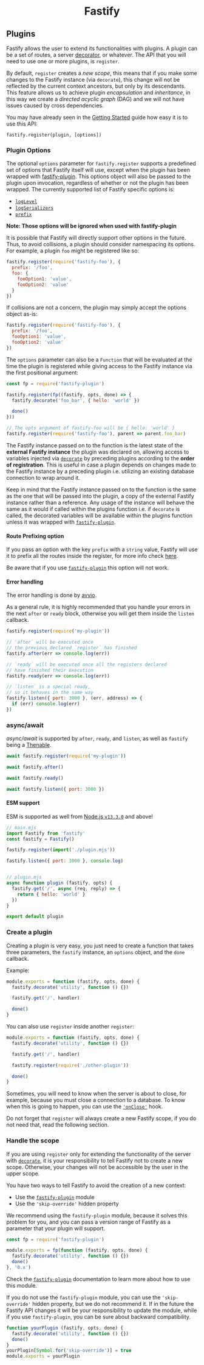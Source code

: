 <h1 align="center">Fastify</h1>

## Plugins
Fastify allows the user to extend its functionalities with plugins. A plugin can
be a set of routes, a server [decorator](./Decorators.md), or whatever. The API
that you will need to use one or more plugins, is `register`.

By default, `register` creates a *new scope*, this means that if you make some
changes to the Fastify instance (via `decorate`), this change will not be
reflected by the current context ancestors, but only by its descendants. This
feature allows us to achieve plugin *encapsulation* and *inheritance*, in this
way we create a *directed acyclic graph* (DAG) and we will not have issues caused
by cross dependencies.

You may have already seen in the [Getting Started]((../Guides/Getting-Started.md#your-first-plugin)) guide how easy it is to use this API:
```
fastify.register(plugin, [options])
```

### Plugin Options
<a id="plugin-options"></a>

The optional `options` parameter for `fastify.register` supports a predefined
set of options that Fastify itself will use, except when the plugin has been
wrapped with [fastify-plugin](https://github.com/fastify/fastify-plugin). This
options object will also be passed to the plugin upon invocation, regardless of
whether or not the plugin has been wrapped. The currently supported list of
Fastify specific options is:

+ [`logLevel`](./Routes.md#custom-log-level)
+ [`logSerializers`](./Routes.md#custom-log-serializer)
+ [`prefix`](#route-prefixing-option)

**Note: Those options will be ignored when used with fastify-plugin**

It is possible that Fastify will directly support other options in the future.
Thus, to avoid collisions, a plugin should consider namespacing its options. For
example, a plugin `foo` might be registered like so:

```js
fastify.register(require('fastify-foo'), {
  prefix: '/foo',
  foo: {
    fooOption1: 'value',
    fooOption2: 'value'
  }
})
```

If collisions are not a concern, the plugin may simply accept the options object
as-is:

```js
fastify.register(require('fastify-foo'), {
  prefix: '/foo',
  fooOption1: 'value',
  fooOption2: 'value'
})
```

The `options` parameter can also be a `Function` that will be evaluated at the
time the plugin is registered while giving access to the Fastify instance via
the first positional argument:

```js
const fp = require('fastify-plugin')

fastify.register(fp((fastify, opts, done) => {
  fastify.decorate('foo_bar', { hello: 'world' })

  done()
}))

// The opts argument of fastify-foo will be { hello: 'world' }
fastify.register(require('fastify-foo'), parent => parent.foo_bar)
```

The Fastify instance passed on to the function is the latest state of the
**external Fastify instance** the plugin was declared on, allowing access to
variables injected via [`decorate`](./Decorators.md) by preceding plugins
according to the **order of registration**. This is useful in case a plugin
depends on changes made to the Fastify instance by a preceding plugin i.e.
utilizing an existing database connection to wrap around it.

Keep in mind that the Fastify instance passed on to the function is the same as
the one that will be passed into the plugin, a copy of the external Fastify
instance rather than a reference. Any usage of the instance will behave the same
as it would if called within the plugins function i.e. if `decorate` is called,
the decorated variables will be available within the plugins function unless it
was wrapped with [`fastify-plugin`](https://github.com/fastify/fastify-plugin).

#### Route Prefixing option
<a id="route-prefixing-option"></a>

If you pass an option with the key `prefix` with a `string` value, Fastify will
use it to prefix all the routes inside the register, for more info check
[here](./Routes.md#route-prefixing).

Be aware that if you use
[`fastify-plugin`](https://github.com/fastify/fastify-plugin) this option will
not work.

#### Error handling
<a id="error-handling"></a>

The error handling is done by
[avvio](https://github.com/mcollina/avvio#error-handling).

As a general rule, it is highly recommended that you handle your errors in the
next `after` or `ready` block, otherwise you will get them inside the `listen`
callback.

```js
fastify.register(require('my-plugin'))

// `after` will be executed once
// the previous declared `register` has finished
fastify.after(err => console.log(err))

// `ready` will be executed once all the registers declared
// have finished their execution
fastify.ready(err => console.log(err))

// `listen` is a special ready,
// so it behaves in the same way
fastify.listen({ port: 3000 }, (err, address) => {
  if (err) console.log(err)
})
```

### async/await
<a id="async-await"></a>

*async/await* is supported by `after`, `ready`, and `listen`, as well as
`fastify` being a [Thenable](https://promisesaplus.com/).

```js
await fastify.register(require('my-plugin'))

await fastify.after()

await fastify.ready()

await fastify.listen({ port: 3000 })
```

#### ESM support
<a id="esm-support"></a>

ESM is supported as well from [Node.js
`v13.3.0`](https://nodejs.org/api/esm.html) and above!

```js
// main.mjs
import Fastify from 'fastify'
const fastify = Fastify()

fastify.register(import('./plugin.mjs'))

fastify.listen({ port: 3000 }, console.log)


// plugin.mjs
async function plugin (fastify, opts) {
  fastify.get('/', async (req, reply) => {
    return { hello: 'world' }
  })
}

export default plugin
```

### Create a plugin
<a id="create-plugin"></a>

Creating a plugin is very easy, you just need to create a function that takes
three parameters, the `fastify` instance, an `options` object, and the `done`
callback.

Example:
```js
module.exports = function (fastify, opts, done) {
  fastify.decorate('utility', function () {})

  fastify.get('/', handler)

  done()
}
```
You can also use `register` inside another `register`:
```js
module.exports = function (fastify, opts, done) {
  fastify.decorate('utility', function () {})

  fastify.get('/', handler)

  fastify.register(require('./other-plugin'))

  done()
}
```
Sometimes, you will need to know when the server is about to close, for example,
because you must close a connection to a database. To know when this is going to
happen, you can use the [`'onClose'`](./Hooks.md#on-close) hook.

Do not forget that `register` will always create a new Fastify scope, if you do
not need that, read the following section.

### Handle the scope
<a id="handle-scope"></a>

If you are using `register` only for extending the functionality of the server
with  [`decorate`](./Decorators.md), it is your responsibility to tell Fastify
not to create a new scope. Otherwise, your changes will not be accessible by the
user in the upper scope.

You have two ways to tell Fastify to avoid the creation of a new context:
- Use the [`fastify-plugin`](https://github.com/fastify/fastify-plugin) module
- Use the `'skip-override'` hidden property

We recommend using the `fastify-plugin` module, because it solves this problem
for you, and you can pass a version range of Fastify as a parameter that your
plugin will support.
```js
const fp = require('fastify-plugin')

module.exports = fp(function (fastify, opts, done) {
  fastify.decorate('utility', function () {})
  done()
}, '0.x')
```
Check the [`fastify-plugin`](https://github.com/fastify/fastify-plugin)
documentation to learn more about how to use this module.

If you do not use the `fastify-plugin` module, you can use the `'skip-override'`
hidden property, but we do not recommend it. If in the future the Fastify API
changes it will be your responsibility to update the module, while if you use
`fastify-plugin`, you can be sure about backward compatibility.
```js
function yourPlugin (fastify, opts, done) {
  fastify.decorate('utility', function () {})
  done()
}
yourPlugin[Symbol.for('skip-override')] = true
module.exports = yourPlugin
```
